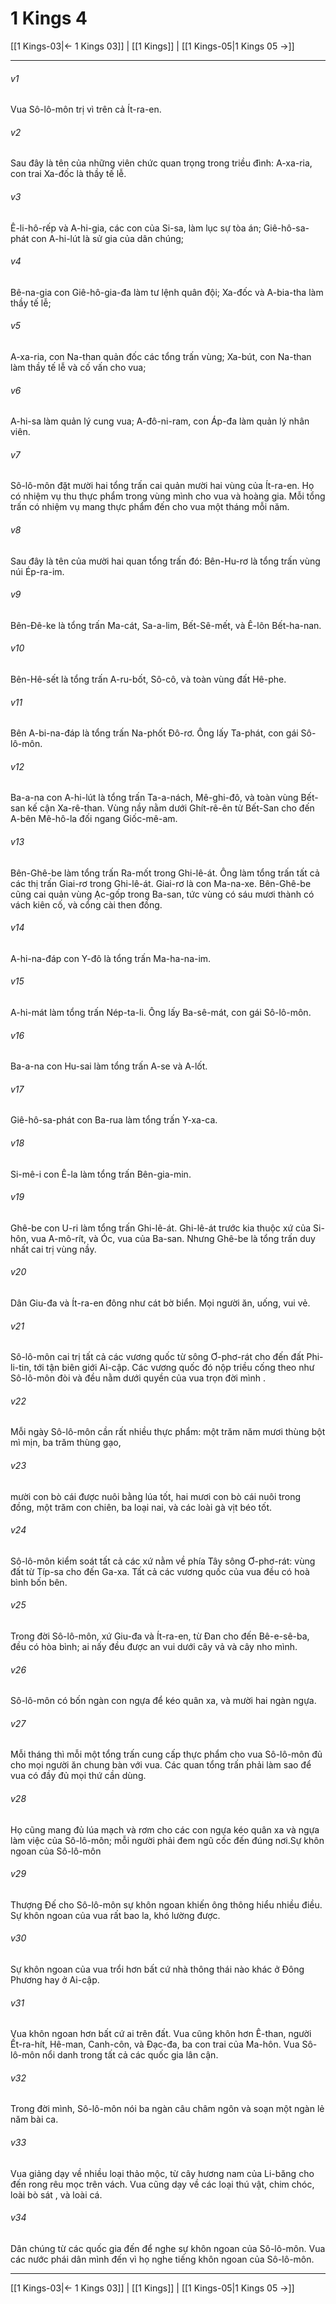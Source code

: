 # 1 Kings 4

[[1 Kings-03|← 1 Kings 03]] | [[1 Kings]] | [[1 Kings-05|1 Kings 05 →]]
***



###### v1 
Vua Sô-lô-môn trị vì trên cả Ít-ra-en. 

###### v2 
Sau đây là tên của những viên chức quan trọng trong triều đình: A-xa-ria, con trai Xa-đốc là thầy tế lễ. 

###### v3 
Ê-li-hô-rếp và A-hi-gia, các con của Si-sa, làm lục sự tòa án; Giê-hô-sa-phát con A-hi-lút là sử gia của dân chúng; 

###### v4 
Bê-na-gia con Giê-hô-gia-đa làm tư lệnh quân đội; Xa-đốc và A-bia-tha làm thầy tế lễ; 

###### v5 
A-xa-ria, con Na-than quản đốc các tổng trấn vùng; Xa-bút, con Na-than làm thầy tế lễ và cố vấn cho vua; 

###### v6 
A-hi-sa làm quản lý cung vua; A-đô-ni-ram, con Áp-đa làm quản lý nhân viên. 

###### v7 
Sô-lô-môn đặt mười hai tổng trấn cai quản mười hai vùng của Ít-ra-en. Họ có nhiệm vụ thu thực phẩm trong vùng mình cho vua và hoàng gia. Mỗi tổng trấn có nhiệm vụ mang thực phẩm đến cho vua một tháng mỗi năm. 

###### v8 
Sau đây là tên của mười hai quan tổng trấn đó: Bên-Hu-rơ là tổng trấn vùng núi Ép-ra-im. 

###### v9 
Bên-Đê-ke là tổng trấn Ma-cát, Sa-a-lim, Bết-Sê-mết, và Ê-lôn Bết-ha-nan. 

###### v10 
Bên-Hê-sết là tổng trấn A-ru-bốt, Sô-cô, và toàn vùng đất Hê-phe. 

###### v11 
Bên A-bi-na-đáp là tổng trấn Na-phốt Đô-rơ. Ông lấy Ta-phát, con gái Sô-lô-môn. 

###### v12 
Ba-a-na con A-hi-lút là tổng trấn Ta-a-nách, Mê-ghi-đô, và toàn vùng Bết-san kế cận Xa-rê-than. Vùng nầy nằm dưới Ghít-rê-ên từ Bết-San cho đến A-bên Mê-hô-la đối ngang Giốc-mê-am. 

###### v13 
Bên-Ghê-be làm tổng trấn Ra-mốt trong Ghi-lê-át. Ông làm tổng trấn tất cả các thị trấn Giai-rơ trong Ghi-lê-át. Giai-rơ là con Ma-na-xe. Bên-Ghê-be cũng cai quản vùng Ạc-gốp trong Ba-san, tức vùng có sáu mươi thành có vách kiên cố, và cổng cài then đồng. 

###### v14 
A-hi-na-đáp con Y-đô là tổng trấn Ma-ha-na-im. 

###### v15 
A-hi-mát làm tổng trấn Nép-ta-li. Ông lấy Ba-sê-mát, con gái Sô-lô-môn. 

###### v16 
Ba-a-na con Hu-sai làm tổng trấn A-se và A-lốt. 

###### v17 
Giê-hô-sa-phát con Ba-rua làm tổng trấn Y-xa-ca. 

###### v18 
Si-mê-i con Ê-la làm tổng trấn Bên-gia-min. 

###### v19 
Ghê-be con U-ri làm tổng trấn Ghi-lê-át. Ghi-lê-át trước kia thuộc xứ của Si-hôn, vua A-mô-rít, và Óc, vua của Ba-san. Nhưng Ghê-be là tổng trấn duy nhất cai trị vùng nầy. 

###### v20 
Dân Giu-đa và Ít-ra-en đông như cát bờ biển. Mọi người ăn, uống, vui vẻ. 

###### v21 
Sô-lô-môn cai trị tất cả các vương quốc từ sông Ơ-phơ-rát cho đến đất Phi-li-tin, tới tận biên giới Ai-cập. Các vương quốc đó nộp triều cống theo như Sô-lô-môn đòi và đều nằm dưới quyền của vua trọn đời mình . 

###### v22 
Mỗi ngày Sô-lô-môn cần rất nhiều thực phẩm: một trăm năm mươi thùng bột mì mịn, ba trăm thùng gạo, 

###### v23 
mười con bò cái được nuôi bằng lúa tốt, hai mươi con bò cái nuôi trong đồng, một trăm con chiên, ba loại nai, và các loài gà vịt béo tốt. 

###### v24 
Sô-lô-môn kiểm soát tất cả các xứ nằm về phía Tây sông Ơ-phơ-rát: vùng đất từ Típ-sa cho đến Ga-xa. Tất cả các vương quốc của vua đều có hoà bình bốn bên. 

###### v25 
Trong đời Sô-lô-môn, xứ Giu-đa và Ít-ra-en, từ Đan cho đến Bê-e-sê-ba, đều có hòa bình; ai nấy đều được an vui dưới cây vả và cây nho mình. 

###### v26 
Sô-lô-môn có bốn ngàn con ngựa để kéo quân xa, và mười hai ngàn ngựa. 

###### v27 
Mỗi tháng thì mỗi một tổng trấn cung cấp thực phẩm cho vua Sô-lô-môn đủ cho mọi người ăn chung bàn với vua. Các quan tổng trấn phải làm sao để vua có đầy đủ mọi thứ cần dùng. 

###### v28 
Họ cũng mang đủ lúa mạch và rơm cho các con ngựa kéo quân xa và ngựa làm việc của Sô-lô-môn; mỗi người phải đem ngũ cốc đến đúng nơi.Sự khôn ngoan của Sô-lô-môn 

###### v29 
Thượng Đế cho Sô-lô-môn sự khôn ngoan khiến ông thông hiểu nhiều điều. Sự khôn ngoan của vua rất bao la, khó lường được. 

###### v30 
Sự khôn ngoan của vua trổi hơn bất cứ nhà thông thái nào khác ở Đông Phương hay ở Ai-cập. 

###### v31 
Vua khôn ngoan hơn bất cứ ai trên đất. Vua cũng khôn hơn Ê-than, người Ết-ra-hít, Hê-man, Canh-côn, và Đạc-đa, ba con trai của Ma-hôn. Vua Sô-lô-môn nổi danh trong tất cả các quốc gia lân cận. 

###### v32 
Trong đời mình, Sô-lô-môn nói ba ngàn câu châm ngôn và soạn một ngàn lẻ năm bài ca. 

###### v33 
Vua giảng dạy về nhiều loại thảo mộc, từ cây hương nam của Li-băng cho đến rong rêu mọc trên vách. Vua cũng dạy về các loại thú vật, chim chóc, loài bò sát , và loài cá. 

###### v34 
Dân chúng từ các quốc gia đến để nghe sự khôn ngoan của Sô-lô-môn. Vua các nước phái dân mình đến vì họ nghe tiếng khôn ngoan của Sô-lô-môn.

***
[[1 Kings-03|← 1 Kings 03]] | [[1 Kings]] | [[1 Kings-05|1 Kings 05 →]]
